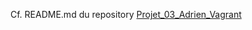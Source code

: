 Cf. README.md du repository [Projet_03_Adrien_Vagrant](https://github.com/adrien13330/Projet_03_Adrien_Vagrant)
